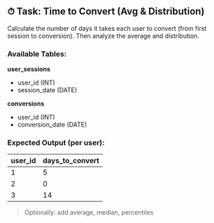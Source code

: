 ## ⏱ Task: Time to Convert (Avg & Distribution)

Calculate the number of days it takes each user to convert (from first session to conversion). Then analyze the average and distribution.

### Available Tables:

**user_sessions**
- user_id (INT)
- session_date (DATE)

**conversions**
- user_id (INT)
- conversion_date (DATE)

### Expected Output (per user):
| user_id | days_to_convert |
|---------|------------------|
| 1       | 5                |
| 2       | 0                |
| 3       | 14               |

> Optionally: add average, median, percentiles
